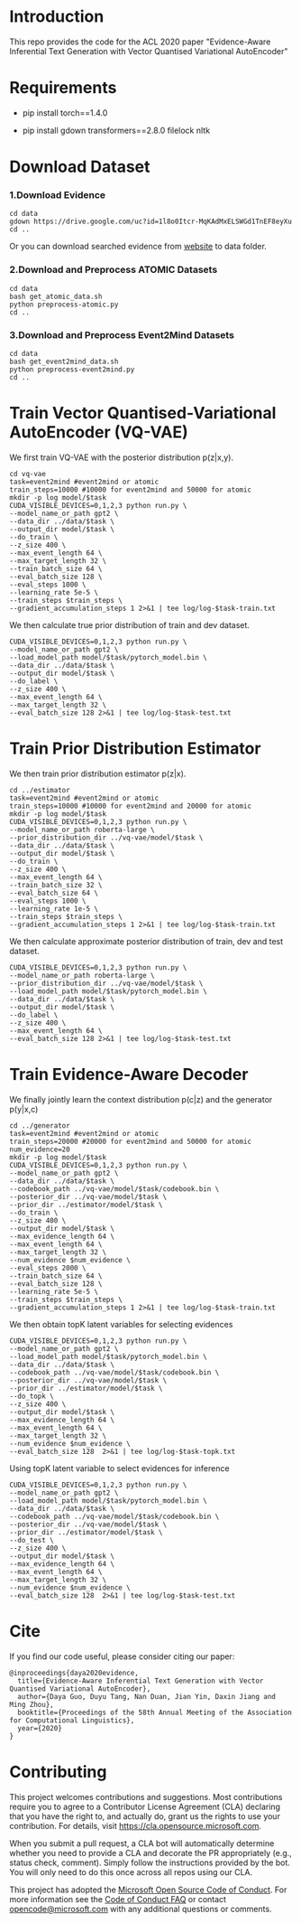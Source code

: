 # Introduction

This repo provides the code for the ACL 2020 paper "Evidence-Aware Inferential Text Generation with Vector Quantised Variational AutoEncoder"



# Requirements

- pip install torch==1.4.0

- pip install gdown transformers==2.8.0 filelock nltk

  

# Download Dataset

###  1.Download Evidence

```shell
cd data
gdown https://drive.google.com/uc?id=1l8o0Itcr-MqKAdMxELSWGd1TnEF8eyXu
cd ..
```

Or you can download searched evidence from [website](https://drive.google.com/open?id=1l8o0Itcr-MqKAdMxELSWGd1TnEF8eyXu) to data folder.

### 2.Download and Preprocess ATOMIC Datasets

```shell
cd data
bash get_atomic_data.sh
python preprocess-atomic.py
cd ..
```

### 3.Download and Preprocess Event2Mind Datasets

```shell
cd data
bash get_event2mind_data.sh
python preprocess-event2mind.py
cd ..
```



# Train Vector Quantised-Variational AutoEncoder (VQ-VAE)

We first train VQ-VAE with the posterior distribution p(z|x,y).

```shell
cd vq-vae
task=event2mind #event2mind or atomic
train_steps=10000 #10000 for event2mind and 50000 for atomic
mkdir -p log model/$task
CUDA_VISIBLE_DEVICES=0,1,2,3 python run.py \
--model_name_or_path gpt2 \
--data_dir ../data/$task \
--output_dir model/$task \
--do_train \
--z_size 400 \
--max_event_length 64 \
--max_target_length 32 \
--train_batch_size 64 \
--eval_batch_size 128 \
--eval_steps 1000 \
--learning_rate 5e-5 \
--train_steps $train_steps \
--gradient_accumulation_steps 1 2>&1 | tee log/log-$task-train.txt
```

We then calculate true prior distribution of train and dev dataset.

```shell
CUDA_VISIBLE_DEVICES=0,1,2,3 python run.py \
--model_name_or_path gpt2 \
--load_model_path model/$task/pytorch_model.bin \
--data_dir ../data/$task \
--output_dir model/$task \
--do_label \
--z_size 400 \
--max_event_length 64 \
--max_target_length 32 \
--eval_batch_size 128 2>&1 | tee log/log-$task-test.txt
```



# Train Prior Distribution Estimator

We then train prior distribution estimator p(z|x).

```shell
cd ../estimator
task=event2mind #event2mind or atomic
train_steps=10000 #10000 for event2mind and 20000 for atomic
mkdir -p log model/$task
CUDA_VISIBLE_DEVICES=0,1,2,3 python run.py \
--model_name_or_path roberta-large \
--prior_distribution_dir ../vq-vae/model/$task \
--data_dir ../data/$task \
--output_dir model/$task \
--do_train \
--z_size 400 \
--max_event_length 64 \
--train_batch_size 32 \
--eval_batch_size 64 \
--eval_steps 1000 \
--learning_rate 1e-5 \
--train_steps $train_steps \
--gradient_accumulation_steps 1 2>&1 | tee log/log-$task-train.txt
```

We then calculate approximate posterior distribution of train, dev and test dataset.

```shell
CUDA_VISIBLE_DEVICES=0,1,2,3 python run.py \
--model_name_or_path roberta-large \
--prior_distribution_dir ../vq-vae/model/$task \
--load_model_path model/$task/pytorch_model.bin \
--data_dir ../data/$task \
--output_dir model/$task \
--do_label \
--z_size 400 \
--max_event_length 64 \
--eval_batch_size 128 2>&1 | tee log/log-$task-test.txt
```



# Train Evidence-Aware Decoder

We finally jointly learn the context distribution p(c|z) and the generator p(y|x,c)

```shell
cd ../generator
task=event2mind #event2mind or atomic
train_steps=20000 #20000 for event2mind and 50000 for atomic
num_evidence=20
mkdir -p log model/$task
CUDA_VISIBLE_DEVICES=0,1,2,3 python run.py \
--model_name_or_path gpt2 \
--data_dir ../data/$task \
--codebook_path ../vq-vae/model/$task/codebook.bin \
--posterior_dir ../vq-vae/model/$task \
--prior_dir ../estimator/model/$task \
--do_train \
--z_size 400 \
--output_dir model/$task \
--max_evidence_length 64 \
--max_event_length 64 \
--max_target_length 32 \
--num_evidence $num_evidence \
--eval_steps 2000 \
--train_batch_size 64 \
--eval_batch_size 128 \
--learning_rate 5e-5 \
--train_steps $train_steps \
--gradient_accumulation_steps 1 2>&1 | tee log/log-$task-train.txt
```

We then obtain topK latent variables for selecting evidences

```shell
CUDA_VISIBLE_DEVICES=0,1,2,3 python run.py \
--model_name_or_path gpt2 \
--load_model_path model/$task/pytorch_model.bin \
--data_dir ../data/$task \
--codebook_path ../vq-vae/model/$task/codebook.bin \
--posterior_dir ../vq-vae/model/$task \
--prior_dir ../estimator/model/$task \
--do_topk \
--z_size 400 \
--output_dir model/$task \
--max_evidence_length 64 \
--max_event_length 64 \
--max_target_length 32 \
--num_evidence $num_evidence \
--eval_batch_size 128  2>&1 | tee log/log-$task-topk.txt
```

Using topK latent variable to select evidences for inference

```shell
CUDA_VISIBLE_DEVICES=0,1,2,3 python run.py \
--model_name_or_path gpt2 \
--load_model_path model/$task/pytorch_model.bin \
--data_dir ../data/$task \
--codebook_path ../vq-vae/model/$task/codebook.bin \
--posterior_dir ../vq-vae/model/$task \
--prior_dir ../estimator/model/$task \
--do_test \
--z_size 400 \
--output_dir model/$task \
--max_evidence_length 64 \
--max_event_length 64 \
--max_target_length 32 \
--num_evidence $num_evidence \
--eval_batch_size 128  2>&1 | tee log/log-$task-test.txt
```


# Cite
If you find our code useful, please consider citing our paper:
```
@inproceedings{daya2020evidence,
  title={Evidence-Aware Inferential Text Generation with Vector Quantised Variational AutoEncoder},
  author={Daya Guo, Duyu Tang, Nan Duan, Jian Yin, Daxin Jiang and Ming Zhou},
  booktitle={Proceedings of the 58th Annual Meeting of the Association for Computational Linguistics},
  year={2020}
}
```


# Contributing

This project welcomes contributions and suggestions.  Most contributions require you to agree to a
Contributor License Agreement (CLA) declaring that you have the right to, and actually do, grant us
the rights to use your contribution. For details, visit https://cla.opensource.microsoft.com.

When you submit a pull request, a CLA bot will automatically determine whether you need to provide
a CLA and decorate the PR appropriately (e.g., status check, comment). Simply follow the instructions
provided by the bot. You will only need to do this once across all repos using our CLA.

This project has adopted the [Microsoft Open Source Code of Conduct](https://opensource.microsoft.com/codeofconduct/).
For more information see the [Code of Conduct FAQ](https://opensource.microsoft.com/codeofconduct/faq/) or
contact [opencode@microsoft.com](mailto:opencode@microsoft.com) with any additional questions or comments.
